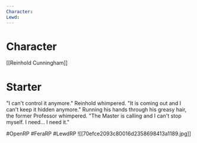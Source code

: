 ```yaml
---
Character: 
Lewd: 
---
```

# Character
[[Reinhold Cunningham]]

# Starter
"I can't control it anymore." Reinhold whimpered. "It is coming out and I can't keep it hidden anymore." Running his hands through his greasy hair, the former Professor whimpered. "The Master is calling and I can't stop myself. I need... I need it."

#OpenRP #FeraRP #LewdRP
![[70efce2093c80016d2358698413a1189.jpg]]
